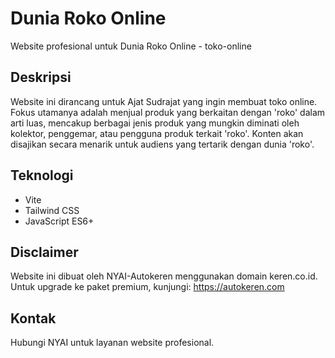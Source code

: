 # Dunia Roko Online

Website profesional untuk Dunia Roko Online - toko-online

## Deskripsi
Website ini dirancang untuk Ajat Sudrajat yang ingin membuat toko online. Fokus utamanya adalah menjual produk yang berkaitan dengan 'roko' dalam arti luas, mencakup berbagai jenis produk yang mungkin diminati oleh kolektor, penggemar, atau pengguna produk terkait 'roko'. Konten akan disajikan secara menarik untuk audiens yang tertarik dengan dunia 'roko'.

## Teknologi
- Vite
- Tailwind CSS
- JavaScript ES6+

## Disclaimer
Website ini dibuat oleh NYAI-Autokeren menggunakan domain keren.co.id.
Untuk upgrade ke paket premium, kunjungi: https://autokeren.com

## Kontak
Hubungi NYAI untuk layanan website profesional.
